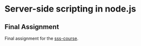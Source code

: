 # Server-side scripting in node.js
## Final Assignment

Final assignment for the [sss-course](https://github.com/CMDA/sss-course).
